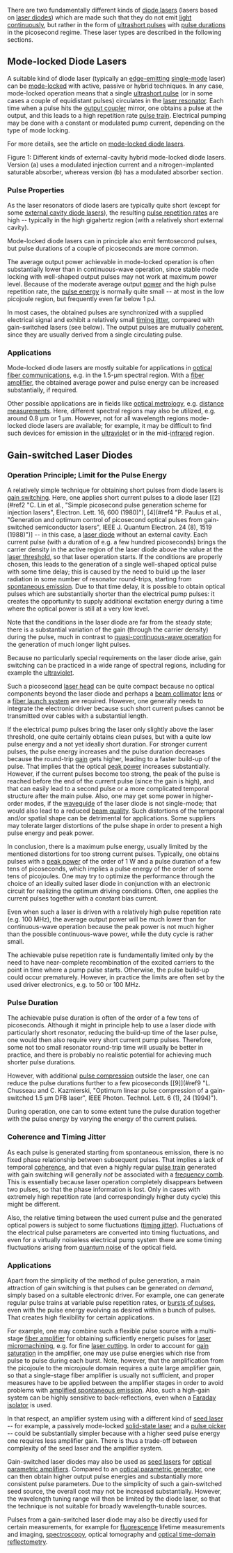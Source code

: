 There are two fundamentally different kinds of [diode lasers](https://www.rp-photonics.com/diode_lasers.html) (lasers based on [laser diodes](https://www.rp-photonics.com/laser_diodes.html)) which are made such that they do not emit [light](https://www.rp-photonics.com/light.html) [continuously](https://www.rp-photonics.com/continuous_wave_operation.html), but rather in the form of [ultrashort pulses](https://www.rp-photonics.com/ultrashort_pulses.html) with [pulse durations](https://www.rp-photonics.com/pulse_duration.html) in the picosecond regime. These laser types are described in the following sections.

Mode-locked Diode Lasers
------------------------

A suitable kind of diode laser (typically an [edge-emitting](https://www.rp-photonics.com/edge_emitting_semiconductor_lasers.html) [single-mode](https://www.rp-photonics.com/single_mode_operation.html) laser) can be [mode-locked](https://www.rp-photonics.com/mode_locking.html) with active, passive or hybrid techniques. In any case, mode-locked operation means that a single [ultrashort pulse](https://www.rp-photonics.com/ultrashort_pulses.html) (or in some cases a couple of equidistant pulses) circulates in the [laser resonator](https://www.rp-photonics.com/laser_resonators.html). Each time when a pulse hits the [output coupler](https://www.rp-photonics.com/output_couplers.html) mirror, one obtains a pulse at the output, and this leads to a high repetition rate [pulse train](https://www.rp-photonics.com/pulse_trains.html). Electrical pumping may be done with a constant or modulated pump current, depending on the type of mode locking.

For more details, see the article on [mode-locked diode lasers](https://www.rp-photonics.com/mode_locked_diode_lasers.html).

Figure 1: Different kinds of external-cavity hybrid mode-locked diode lasers. Version (a) uses a modulated injection current and a nitrogen-implanted saturable absorber, whereas version (b) has a modulated absorber section.

### Pulse Properties

As the laser resonators of diode lasers are typically quite short (except for some [external cavity diode lasers](https://www.rp-photonics.com/external_cavity_diode_lasers.html)), the resulting [pulse repetition rates](https://www.rp-photonics.com/pulse_repetition_rate.html) are high -- typically in the high gigahertz region (with a relatively short external cavity).

Mode-locked diode lasers can in principle also emit femtosecond pulses, but pulse durations of a couple of picoseconds are more common.

The average output power achievable in mode-locked operation is often substantially lower than in continuous-wave operation, since stable mode locking with well-shaped output pulses may not work at maximum power level. Because of the moderate average output [power](https://www.rp-photonics.com/optical_power.html) and the high pulse repetition rate, the [pulse energy](https://www.rp-photonics.com/pulse_energy.html) is normally quite small -- at most in the low picojoule region, but frequently even far below 1 pJ.

In most cases, the obtained pulses are synchronized with a supplied electrical signal and exhibit a relatively small [timing jitter](https://www.rp-photonics.com/timing_jitter.html), compared with gain-switched lasers (see below). The output pulses are mutually [coherent](https://www.rp-photonics.com/coherence.html), since they are usually derived from a single circulating pulse.

### Applications

Mode-locked diode lasers are mostly suitable for applications in [optical fiber communications](https://www.rp-photonics.com/optical_fiber_communications.html), e.g. in the 1.5-μm spectral region. With a [fiber amplifier](https://www.rp-photonics.com/fiber_amplifiers.html), the obtained average power and pulse energy can be increased substantially, if required.

Other possible applications are in fields like [optical metrology](https://www.rp-photonics.com/optical_metrology.html), e.g. [distance measurements](https://www.rp-photonics.com/distance_measurements_with_lasers.html). Here, different spectral regions may also be utilized, e.g. around 0.8 μm or 1 μm. However, not for all wavelength regions mode-locked diode lasers are available; for example, it may be difficult to find such devices for emission in the [ultraviolet](https://www.rp-photonics.com/ultraviolet_light.html) or in the mid-[infrared](https://www.rp-photonics.com/infrared_light.html) region.

Gain-switched Laser Diodes
--------------------------

### Operation Principle; Limit for the Pulse Energy

A relatively simple technique for obtaining short pulses from diode lasers is [gain switching](https://www.rp-photonics.com/gain_switching.html). Here, one applies short current pulses to a diode laser [[2](#ref2 "C. Lin et al., "Simple picosecond pulse generation scheme for injection lasers", Electron. Lett. 16, 600 (1980)"), [4](#ref4 "P. Paulus et al., "Generation and optimum control of picosecond optical pulses from gain-switched semiconductor lasers", IEEE J. Quantum Electron. 24 (8), 1519 (1988)")] -- in this case, a [laser diode](https://www.rp-photonics.com/laser_diodes.html) without an external cavity. Each current pulse (with a duration of e.g. a few hundred picoseconds) brings the carrier density in the active region of the laser diode above the value at the [laser threshold](https://www.rp-photonics.com/laser_threshold.html), so that laser operation starts. If the conditions are properly chosen, this leads to the generation of a single well-shaped optical pulse with some time delay; this is caused by the need to build up the laser radiation in some number of resonator round-trips, starting from [spontaneous emission](https://www.rp-photonics.com/spontaneous_emission.html). Due to that time delay, it is possible to obtain optical pulses which are substantially shorter than the electrical pump pulses: it creates the opportunity to supply additional excitation energy during a time where the optical power is still at a very low level.

Note that the conditions in the laser diode are far from the steady state; there is a substantial variation of the gain (through the carrier density) during the pulse, much in contrast to [quasi-continuous-wave operation](https://www.rp-photonics.com/quasi_continuous_wave_operation.html) for the generation of much longer light pulses.

Because no particularly special requirements on the laser diode arise, gain switching can be practiced in a wide range of spectral regions, including for example the [ultraviolet](https://www.rp-photonics.com/ultraviolet_light.html).

Such a picosecond [laser head](https://www.rp-photonics.com/laser_heads.html) can be quite compact because no optical components beyond the laser diode and perhaps a [beam collimator](https://www.rp-photonics.com/beam_collimators.html) [lens](https://www.rp-photonics.com/lenses.html) or a [fiber launch system](https://www.rp-photonics.com/fiber_launch_systems.html) are required. However, one generally needs to integrate the electronic driver because such short current pulses cannot be transmitted over cables with a substantial length.

If the electrical pump pulses bring the laser only slightly above the laser threshold, one quite certainly obtains clean pulses, but with a quite low pulse energy and a not yet ideally short duration. For stronger current pulses, the pulse energy increases and the pulse duration decreases because the round-trip [gain](https://www.rp-photonics.com/gain.html) gets higher, leading to a faster build-up of the pulse. That implies that the optical [peak power](https://www.rp-photonics.com/peak_power.html) increases substantially. However, if the current pulses become too strong, the peak of the pulse is reached before the end of the current pulse (since the gain is high), and that can easily lead to a second pulse or a more complicated temporal structure after the main pulse. Also, one may get some power in higher-order modes, if the [waveguide](https://www.rp-photonics.com/waveguides.html) of the laser diode is not single-mode; that would also lead to a reduced [beam quality](https://www.rp-photonics.com/beam_quality.html). Such distortions of the temporal and/or spatial shape can be detrimental for applications. Some suppliers may tolerate larger distortions of the pulse shape in order to present a high pulse energy and peak power.

In conclusion, there is a maximum pulse energy, usually limited by the mentioned distortions for too strong current pulses. Typically, one obtains pulses with a [peak power](https://www.rp-photonics.com/peak_power.html) of the order of 1 W and a pulse duration of a few tens of picoseconds, which implies a pulse energy of the order of some tens of picojoules. One may try to optimize the performance through the choice of an ideally suited laser diode in conjunction with an electronic circuit for realizing the optimum driving conditions. Often, one applies the current pulses together with a constant bias current.

Even when such a laser is driven with a relatively high pulse repetition rate (e.g. 100 MHz), the average output power will be much lower than for continuous-wave operation because the peak power is not much higher than the possible continuous-wave power, while the duty cycle is rather small.

The achievable pulse repetition rate is fundamentally limited only by the need to have near-complete recombination of the excited carriers to the point in time where a pump pulse starts. Otherwise, the pulse build-up could occur prematurely. However, in practice the limits are often set by the used driver electronics, e.g. to 50 or 100 MHz.

### Pulse Duration

The achievable pulse duration is often of the order of a few tens of picoseconds. Although it might in principle help to use a laser diode with particularly short resonator, reducing the build-up time of the laser pulse, one would then also require very short current pump pulses. Therefore, some not too small resonator round-trip time will usually be better in practice, and there is probably no realistic potential for achieving much shorter pulse durations.

However, with additional [pulse compression](https://www.rp-photonics.com/pulse_compression.html) outside the laser, one can reduce the pulse durations further to a few picoseconds [[9]](#ref9 "L. Chusseau and C. Kazmierski, "Optimum linear pulse compression of a gain-switched 1.5 μm DFB laser", IEEE Photon. Technol. Lett. 6 (1), 24 (1994)").

During operation, one can to some extent tune the pulse duration together with the pulse energy by varying the energy of the current pulses.

### Coherence and Timing Jitter

As each pulse is generated starting from spontaneous emission, there is no fixed phase relationship between subsequent pulses. That implies a lack of temporal [coherence](https://www.rp-photonics.com/coherence.html), and that even a highly regular [pulse train](https://www.rp-photonics.com/pulse_trains.html) generated with gain switching will generally *not* be associated with a [frequency comb](https://www.rp-photonics.com/frequency_combs.html). This is essentially because laser operation completely disappears between two pulses, so that the phase information is lost. Only in cases with extremely high repetition rate (and correspondingly higher duty cycle) this might be different.

Also, the relative timing between the used current pulse and the generated optical powers is subject to some fluctuations ([timing jitter](https://www.rp-photonics.com/timing_jitter.html)). Fluctuations of the electrical pulse parameters are converted into timing fluctuations, and even for a virtually noiseless electrical pump system there are some timing fluctuations arising from [quantum noise](https://www.rp-photonics.com/quantum_noise.html) of the optical field.

### Applications

Apart from the simplicity of the method of pulse generation, a main attraction of gain switching is that pulses can be generated *on demand*, simply based on a suitable electronic driver. For example, one can generate regular pulse trains at variable pulse repetition rates, or [bursts of pulses](https://www.rp-photonics.com/burst_mode_lasers.html), even with the pulse energy evolving as desired within a bunch of pulses. That creates high flexibility for certain applications.

For example, one may combine such a flexible pulse source with a multi-stage [fiber amplifier](https://www.rp-photonics.com/fiber_amplifiers.html) for obtaining sufficiently energetic pulses for [laser micromachining](https://www.rp-photonics.com/laser_micromachining.html), e.g. for fine [laser cutting](https://www.rp-photonics.com/laser_cutting.html). In order to account for [gain saturation](https://www.rp-photonics.com/gain_saturation.html) in the amplifier, one may use pulse energies which rise from pulse to pulse during each burst. Note, however, that the amplification from the picojoule to the microjoule domain requires a quite large amplifier gain, so that a single-stage fiber amplifier is usually not sufficient, and proper measures have to be applied between the amplifier stages in order to avoid problems with [amplified spontaneous emission](https://www.rp-photonics.com/amplified_spontaneous_emission.html). Also, such a high-gain system can be highly sensitive to back-reflections, even when a [Faraday isolator](https://www.rp-photonics.com/faraday_isolators.html) is used.

In that respect, an amplifier system using with a different kind of [seed laser](https://www.rp-photonics.com/seed_lasers.html) -- for example, a passively mode-locked [solid-state laser](https://www.rp-photonics.com/solid_state_lasers.html) and a [pulse picker](https://www.rp-photonics.com/pulse_pickers.html) -- could be substantially simpler because with a higher seed pulse energy one requires less amplifier gain. There is thus a trade-off between complexity of the seed laser and the amplifier system.

Gain-switched laser diodes may also be used as [seed lasers](https://www.rp-photonics.com/seed_lasers.html) for [optical parametric amplifiers](https://www.rp-photonics.com/optical_parametric_amplifiers.html). Compared to an [optical parametric generator](https://www.rp-photonics.com/optical_parametric_generators.html), one can then obtain higher output pulse energies and substantially more consistent pulse parameters. Due to the simplicity of such a gain-switched seed source, the overall cost may not be increased substantially. However, the wavelength tuning range will then be limited by the diode laser, so that the technique is not suitable for broadly wavelength-tunable sources.

Pulses from a gain-switched laser diode may also be directly used for certain measurements, for example for [fluorescence](https://www.rp-photonics.com/fluorescence.html) lifetime measurements and imaging, [spectroscopy](https://www.rp-photonics.com/spectroscopy.html), optical tomography and [optical time-domain reflectometry](https://www.rp-photonics.com/optical_time_domain_reflectometers.html).
